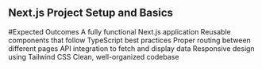 ## Next.js Project Setup and Basics
#Expected Outcomes
  A fully functional Next.js application
  Reusable components that follow TypeScript best practices
  Proper routing between different pages
  API integration to fetch and display data
  Responsive design using Tailwind CSS
  Clean, well-organized codebase
